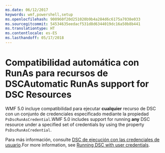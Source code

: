 ```yaml
---
ms.date: 06/12/2017
keywords: wmf,powershell,setup
ms.openlocfilehash: 900960f20d251020b9b4a284d6c6175a7038e033
ms.sourcegitcommit: 54534635eedacf531d8d6344019dc16a50b8b441
ms.translationtype: HT
ms.contentlocale: es-ES
ms.lasthandoff: 05/17/2018
---
```

# <a name="automatic-runas-support-for-dsc-resources"></a><span data-ttu-id="ef4d0-102">Compatibilidad automática con RunAs para recursos de DSC</span><span class="sxs-lookup"><span data-stu-id="ef4d0-102">Automatic RunAs support for DSC Resources</span></span>

<span data-ttu-id="ef4d0-103">WMF 5.0 incluye compatibilidad para ejecutar **cualquier** recurso de DSC con un conjunto de credenciales especificado mediante la propiedad `PsDscRunAsCredential`.</span><span class="sxs-lookup"><span data-stu-id="ef4d0-103">WMF 5.0 includes support for running **any** DSC resource under a specified set of credentials by using the property `PsDscRunAsCredential`.</span></span>

<span data-ttu-id="ef4d0-104">Para más información, consulte [DSC de ejecución con las credenciales de usuario](https://msdn.microsoft.com/powershell/dsc/runasuser).</span><span class="sxs-lookup"><span data-stu-id="ef4d0-104">For more information, see [Running DSC with user credentials](https://msdn.microsoft.com/powershell/dsc/runasuser).</span></span>
